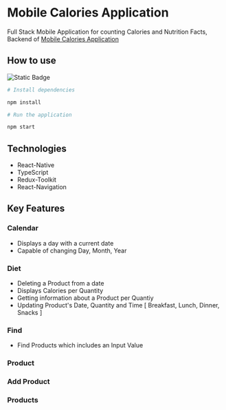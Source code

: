# Mobile Calories Application

Full Stack Mobile Application for counting Calories and Nutrition Facts, Backend of [Mobile Calories Application](https://www.google.com)

## How to use 

![Static Badge](https://img.shields.io/badge/npm-red)

```bash 
# Install dependencies

npm install
```

```bash
# Run the application

npm start
```


## Technologies

* React-Native
* TypeScript
* Redux-Toolkit
* React-Navigation



## Key Features

### Calendar

* Displays a day with a current date
* Capable of changing Day, Month, Year

### Diet

* Deleting a Product from a date
* Displays Calories per Quantity
* Getting information about a Product per Quantiy
* Updating Product's Date, Quantity and Time [ Breakfast, Lunch, Dinner, Snacks ]

### Find

* Find Products which includes an Input Value

### Product

### Add Product


### Products

  




